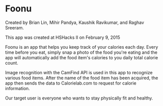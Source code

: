 # Foonu

Created by Brian Lin, Mihir Pandya, Kaushik Ravikumar, and Raghav Sreeram.

This app was created at HSHacks II on February 9, 2015

Foonu is an app that helps you keep track of your calories each day. Every time before you eat, simply snap a photo of the food you're eating and the app will automatically add the food item's calories to you daily total calorie count.

Image recognition with the CamFind API is used in this app to recognize various food items. After the name of the food item has been acquired, the app then sends the data to Calorielab.com to request for calorie information.

Our target user is everyone who wants to stay physically fit and healthy.
